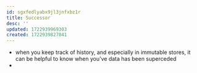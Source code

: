 ```yaml
---
id: sgxfedlyabx9jl3jnfxbz1r
title: Successor
desc: ''
updated: 1722939969303
created: 1722939827041
---
```


- when you keep track of history, and especially in immutable stores, it can be helpful to know when you've data has been superceded
- 